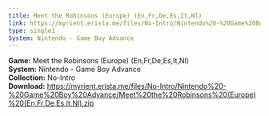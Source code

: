```yaml
---
title: Meet the Robinsons (Europe) (En,Fr,De,Es,It,Nl)
link: https://myrient.erista.me/files/No-Intro/Nintendo%20-%20Game%20Boy%20Advance/Meet%20the%20Robinsons%20(Europe)%20(En,Fr,De,Es,It,Nl).zip
type: single1
System: Nintendo - Game Boy Advance
---
```

<b>Game:</b> Meet the Robinsons (Europe) (En,Fr,De,Es,It,Nl)<br>
<b>System:</b> Nintendo - Game Boy Advance<br>
<b>Collection:</b> No-Intro<br>
<b>Download:</b> https://myrient.erista.me/files/No-Intro/Nintendo%20-%20Game%20Boy%20Advance/Meet%20the%20Robinsons%20(Europe)%20(En,Fr,De,Es,It,Nl).zip